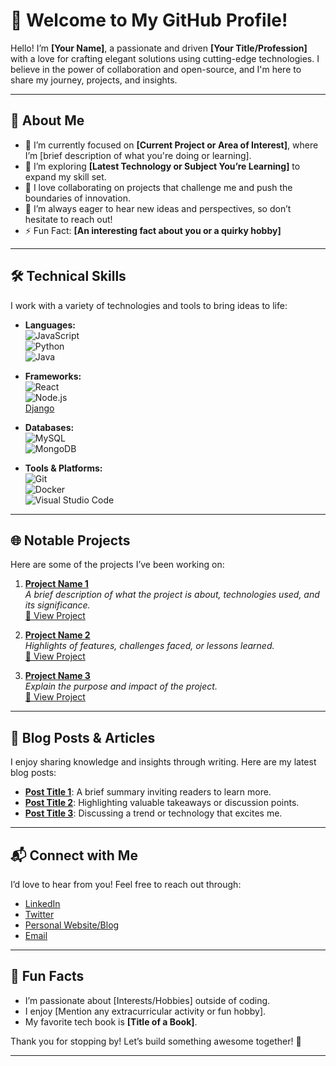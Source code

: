 # 👋 Welcome to My GitHub Profile!

Hello! I’m **[Your Name]**, a passionate and driven **[Your Title/Profession]** with a love for crafting elegant solutions using cutting-edge technologies. I believe in the power of collaboration and open-source, and I'm here to share my journey, projects, and insights.

---

## 🚀 About Me

- 🔭 I’m currently focused on **[Current Project or Area of Interest]**, where I’m [brief description of what you're doing or learning].
- 🌱 I’m exploring **[Latest Technology or Subject You’re Learning]** to expand my skill set.
- 👯 I love collaborating on projects that challenge me and push the boundaries of innovation.
- 🤔 I’m always eager to hear new ideas and perspectives, so don’t hesitate to reach out!
- ⚡ Fun Fact: **[An interesting fact about you or a quirky hobby]**

---

## 🛠️ Technical Skills

I work with a variety of technologies and tools to bring ideas to life:

- **Languages:**  
  ![JavaScript](https://img.shields.io/badge/-JavaScript-F7DF1E?style=flat&logo=javascript&logoColor=000)  
  ![Python](https://img.shields.io/badge/-Python-3776AB?style=flat&logo=python&logoColor=FFFFFF)  
  ![Java](https://img.shields.io/badge/-Java-007396?style=flat&logo=java&logoColor=FFFFFF)

- **Frameworks:**  
  ![React](https://img.shields.io/badge/-React-61DAFB?style=flat&logo=react&logoColor=000)  
  ![Node.js](https://img.shields.io/badge/-Node.js-339933?style=flat&logo=node.js&logoColor=FFFFFF)  
  [Django](https://img.shields.io/badge/-Django-092E20?style=flat&logo=django&logoColor=green)

- **Databases:**  
  ![MySQL](https://img.shields.io/badge/-MySQL-00758F?style=flat&logo=mysql&logoColor=FFFFFF)  
  ![MongoDB](https://img.shields.io/badge/-MongoDB-47A248?style=flat&logo=mongodb&logoColor=FFFFFF)

- **Tools & Platforms:**  
  ![Git](https://img.shields.io/badge/-Git-F05032?style=flat&logo=git&logoColor=FFFFFF)  
  ![Docker](https://img.shields.io/badge/-Docker-2496ED?style=flat&logo=docker&logoColor=FFFFFF)  
  ![Visual Studio Code](https://img.shields.io/badge/-VSCode-007ACC?style=flat&logo=visual-studio-code&logoColor=FFFFFF)

---

## 🌐 Notable Projects

Here are some of the projects I’ve been working on:

1. **[Project Name 1](GitHubRepoURL)**  
   *A brief description of what the project is about, technologies used, and its significance.*  
   [🔗 View Project](GitHubRepoURL)

2. **[Project Name 2](GitHubRepoURL)**  
   *Highlights of features, challenges faced, or lessons learned.*  
   [🔗 View Project](GitHubRepoURL)

3. **[Project Name 3](GitHubRepoURL)**  
   *Explain the purpose and impact of the project.*  
   [🔗 View Project](GitHubRepoURL)

---

## 📝 Blog Posts & Articles

I enjoy sharing knowledge and insights through writing. Here are my latest blog posts:

- **[Post Title 1](YourBlogURL)**: A brief summary inviting readers to learn more.
- **[Post Title 2](YourBlogURL)**: Highlighting valuable takeaways or discussion points.
- **[Post Title 3](YourBlogURL)**: Discussing a trend or technology that excites me.

---

## 📬 Connect with Me

I’d love to hear from you! Feel free to reach out through:

- [LinkedIn](YourLinkedInURL)
- [Twitter](YourTwitterURL)
- [Personal Website/Blog](YourWebsiteURL)
- [Email](mailto:YourEmail)

---

## 🎉 Fun Facts

- I’m passionate about [Interests/Hobbies] outside of coding.
- I enjoy [Mention any extracurricular activity or fun hobby].
- My favorite tech book is **[Title of a Book]**.

Thank you for stopping by! Let’s build something awesome together! 🚀

---
